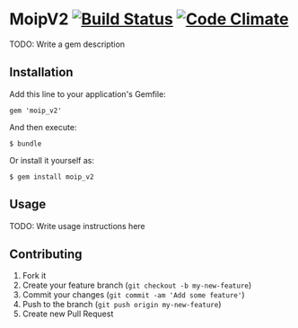 # MoipV2 [![Build Status](https://travis-ci.org/diogob/moip_v2.png)](https://travis-ci.org/diogob/moip_v2) [![Code Climate](https://codeclimate.com/github/diogob/moip_v2.png)](https://codeclimate.com/github/diogob/moip_v2)

TODO: Write a gem description

## Installation

Add this line to your application's Gemfile:

    gem 'moip_v2'

And then execute:

    $ bundle

Or install it yourself as:

    $ gem install moip_v2

## Usage

TODO: Write usage instructions here

## Contributing

1. Fork it
2. Create your feature branch (`git checkout -b my-new-feature`)
3. Commit your changes (`git commit -am 'Add some feature'`)
4. Push to the branch (`git push origin my-new-feature`)
5. Create new Pull Request
